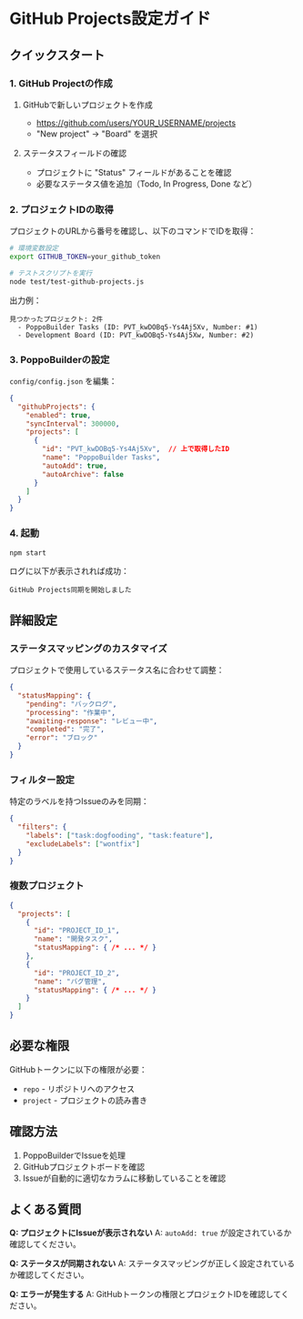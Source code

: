 # GitHub Projects設定ガイド

## クイックスタート

### 1. GitHub Projectの作成

1. GitHubで新しいプロジェクトを作成
   - https://github.com/users/YOUR_USERNAME/projects
   - "New project" → "Board" を選択

2. ステータスフィールドの確認
   - プロジェクトに "Status" フィールドがあることを確認
   - 必要なステータス値を追加（Todo, In Progress, Done など）

### 2. プロジェクトIDの取得

プロジェクトのURLから番号を確認し、以下のコマンドでIDを取得：

```bash
# 環境変数設定
export GITHUB_TOKEN=your_github_token

# テストスクリプトを実行
node test/test-github-projects.js
```

出力例：
```
見つかったプロジェクト: 2件
  - PoppoBuilder Tasks (ID: PVT_kwDOBq5-Ys4Aj5Xv, Number: #1)
  - Development Board (ID: PVT_kwDOBq5-Ys4Aj5Xw, Number: #2)
```

### 3. PoppoBuilderの設定

`config/config.json` を編集：

```json
{
  "githubProjects": {
    "enabled": true,
    "syncInterval": 300000,
    "projects": [
      {
        "id": "PVT_kwDOBq5-Ys4Aj5Xv",  // 上で取得したID
        "name": "PoppoBuilder Tasks",
        "autoAdd": true,
        "autoArchive": false
      }
    ]
  }
}
```

### 4. 起動

```bash
npm start
```

ログに以下が表示されれば成功：
```
GitHub Projects同期を開始しました
```

## 詳細設定

### ステータスマッピングのカスタマイズ

プロジェクトで使用しているステータス名に合わせて調整：

```json
{
  "statusMapping": {
    "pending": "バックログ",
    "processing": "作業中",
    "awaiting-response": "レビュー中",
    "completed": "完了",
    "error": "ブロック"
  }
}
```

### フィルター設定

特定のラベルを持つIssueのみを同期：

```json
{
  "filters": {
    "labels": ["task:dogfooding", "task:feature"],
    "excludeLabels": ["wontfix"]
  }
}
```

### 複数プロジェクト

```json
{
  "projects": [
    {
      "id": "PROJECT_ID_1",
      "name": "開発タスク",
      "statusMapping": { /* ... */ }
    },
    {
      "id": "PROJECT_ID_2", 
      "name": "バグ管理",
      "statusMapping": { /* ... */ }
    }
  ]
}
```

## 必要な権限

GitHubトークンに以下の権限が必要：

- `repo` - リポジトリへのアクセス
- `project` - プロジェクトの読み書き

## 確認方法

1. PoppoBuilderでIssueを処理
2. GitHubプロジェクトボードを確認
3. Issueが自動的に適切なカラムに移動していることを確認

## よくある質問

**Q: プロジェクトにIssueが表示されない**
A: `autoAdd: true` が設定されているか確認してください。

**Q: ステータスが同期されない**
A: ステータスマッピングが正しく設定されているか確認してください。

**Q: エラーが発生する**
A: GitHubトークンの権限とプロジェクトIDを確認してください。